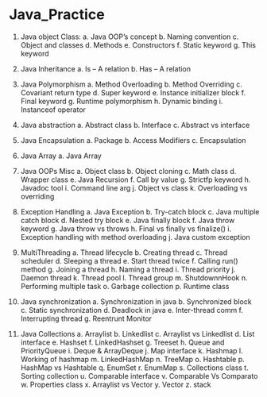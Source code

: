 
# Java_Practice

1)	Java object Class:
      a.	Java OOP’s concept
      b.	Naming convention
      c. 	Object and classes
      d. 	Methods 
      e.	Constructors
      f.	Static keyword
      g.	This keyword
2)	Java Inheritance
      a.	Is – A relation
      b.	Has – A relation
3)	Java Polymorphism 
      a.	Method Overloading
      b.	Method Overriding
      c.	Covariant return type
      d.	Super keyword
      e.	Instance initializer block
      f.	Final keyword 
      g.	Runtime polymorphism
      h.	Dynamic binding
      i.	Instanceof operator
4)	Java abstraction
      a.	Abstract class
      b.	Interface
      c.	Abstract vs interface
5)	Java Encapsulation
      a.	Package
      b.	Access Modifiers
      c.	Encapsulation
6)	Java Array
      a.	Java Array
7)	Java OOPs Misc
      a.	Object class
      b.	Object cloning 
      c.	Math class
      d.	Wrapper class
      e.	Java Recursion
      f.	Call by value
      g.	Strictfp keyword
      h.	Javadoc tool
      i.	Command line arg
      j.	Object vs class
      k.	Overloading vs overriding
8)	Exception Handling
      a.	Java Exception
      b.	Try-catch block
      c.	Java multiple catch block
      d.	Nested try block
      e.	Java finally block
      f.	Java throw keyword
      g.	Java throw vs throws
      h.	Final vs finally vs finalize()
      i.	Exception handling with method overloading
      j.	Java custom exception
9)	MultiThreading
      a.	Thread lifecycle
      b.	Creating thread
      c.	Thread scheduler
      d.	Sleeping a thread
      e.	Start thread twice
      f.	Calling run() method
      g.	Joining a thread
      h.	Naming a thread
      i.	Thread priority
      j.	Daemon thread
      k.	Thread pool
      l.	Thread group
      m.	ShutdownnHook
      n.	Performing multiple task
      o.	Garbage collection
      p.	Runtime class

10)	Java synchronization
      a.	Synchronization in java
      b.	Synchronized block
      c.	Static synchronization
      d.	Deadlock in java
      e.	Inter-thread comm
      f.	Interrupting thread
      g.	Reentrunt Monitor
11)	Java Collections
      a.	Arraylist
      b.	Linkedlist
      c.	Arraylist vs Linkedlist 
      d.	List interface
      e.	Hashset
      f.	LinkedHashset
      g.	Treeset
      h.	Queue and PriorityQueue 
      i.	Deque & ArrayDeque
      j.	Map interface
      k.	Hashmap
      l.	Working of hashmap
      m.	LinkedHashMap
      n.	TreeMap
      o.	Hashtable
      p.	HashMap vs Hashtable
      q.	EnumSet
      r.	EnumMap
      s.	Collections class
      t.	Sorting collection
      u.	Comparable interface
      v.	Comparable Vs Comparato
      w.	Properties class
      x.	Arraylist vs Vector
      y.	Vector
      z.	stack


